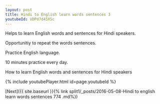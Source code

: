 ```yaml
---
layout: post
title: Hindi to English learn words sentences 3 
youtubeId: VDPd7d45XSc
---
```

 
 
Helps to learn English words and sentences for Hindi speakers.

Opportunitiy to repeat the words sentences. 

Practice English language. 
 
10 minutes practice every day. 
 
How to learn English words and sentences for Hindi speakers 
 
{% include youtubePlayer.html id=page.youtubeId %}
 
 
[Next]({{ site.baseurl }}{% link  split1/_posts/2016-05-08-Hindi to english learn words sentences 774 .md%})
 

